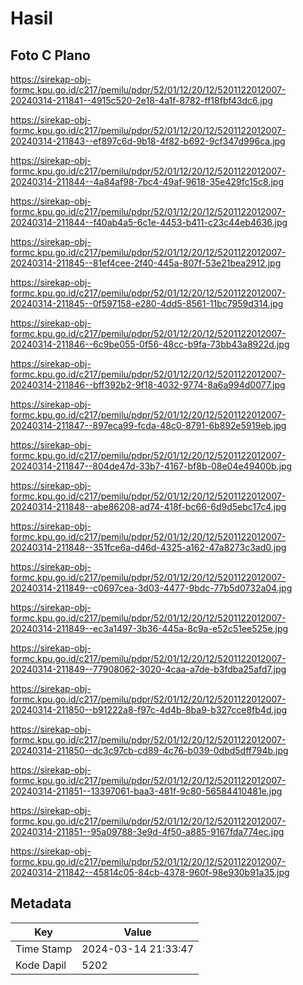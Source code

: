 # Hasil

## Foto C Plano

https://sirekap-obj-formc.kpu.go.id/c217/pemilu/pdpr/52/01/12/20/12/5201122012007-20240314-211841--4915c520-2e18-4a1f-8782-ff18fbf43dc6.jpg

https://sirekap-obj-formc.kpu.go.id/c217/pemilu/pdpr/52/01/12/20/12/5201122012007-20240314-211843--ef897c6d-9b18-4f82-b692-9cf347d996ca.jpg

https://sirekap-obj-formc.kpu.go.id/c217/pemilu/pdpr/52/01/12/20/12/5201122012007-20240314-211844--4a84af98-7bc4-49af-9618-35e429fc15c8.jpg

https://sirekap-obj-formc.kpu.go.id/c217/pemilu/pdpr/52/01/12/20/12/5201122012007-20240314-211844--f40ab4a5-6c1e-4453-b411-c23c44eb4636.jpg

https://sirekap-obj-formc.kpu.go.id/c217/pemilu/pdpr/52/01/12/20/12/5201122012007-20240314-211845--81ef4cee-2f40-445a-807f-53e21bea2912.jpg

https://sirekap-obj-formc.kpu.go.id/c217/pemilu/pdpr/52/01/12/20/12/5201122012007-20240314-211845--0f597158-e280-4dd5-8561-11bc7959d314.jpg

https://sirekap-obj-formc.kpu.go.id/c217/pemilu/pdpr/52/01/12/20/12/5201122012007-20240314-211846--6c9be055-0f56-48cc-b9fa-73bb43a8922d.jpg

https://sirekap-obj-formc.kpu.go.id/c217/pemilu/pdpr/52/01/12/20/12/5201122012007-20240314-211846--bff392b2-9f18-4032-9774-8a6a994d0077.jpg

https://sirekap-obj-formc.kpu.go.id/c217/pemilu/pdpr/52/01/12/20/12/5201122012007-20240314-211847--897eca99-fcda-48c0-8791-6b892e5919eb.jpg

https://sirekap-obj-formc.kpu.go.id/c217/pemilu/pdpr/52/01/12/20/12/5201122012007-20240314-211847--804de47d-33b7-4167-bf8b-08e04e49400b.jpg

https://sirekap-obj-formc.kpu.go.id/c217/pemilu/pdpr/52/01/12/20/12/5201122012007-20240314-211848--abe86208-ad74-418f-bc66-6d9d5ebc17c4.jpg

https://sirekap-obj-formc.kpu.go.id/c217/pemilu/pdpr/52/01/12/20/12/5201122012007-20240314-211848--351fce6a-d46d-4325-a162-47a8273c3ad0.jpg

https://sirekap-obj-formc.kpu.go.id/c217/pemilu/pdpr/52/01/12/20/12/5201122012007-20240314-211849--c0697cea-3d03-4477-9bdc-77b5d0732a04.jpg

https://sirekap-obj-formc.kpu.go.id/c217/pemilu/pdpr/52/01/12/20/12/5201122012007-20240314-211849--ec3a1497-3b36-445a-8c9a-e52c51ee525e.jpg

https://sirekap-obj-formc.kpu.go.id/c217/pemilu/pdpr/52/01/12/20/12/5201122012007-20240314-211849--77908062-3020-4caa-a7de-b3fdba25afd7.jpg

https://sirekap-obj-formc.kpu.go.id/c217/pemilu/pdpr/52/01/12/20/12/5201122012007-20240314-211850--b91222a8-f97c-4d4b-8ba9-b327cce8fb4d.jpg

https://sirekap-obj-formc.kpu.go.id/c217/pemilu/pdpr/52/01/12/20/12/5201122012007-20240314-211850--dc3c97cb-cd89-4c76-b039-0dbd5dff794b.jpg

https://sirekap-obj-formc.kpu.go.id/c217/pemilu/pdpr/52/01/12/20/12/5201122012007-20240314-211851--13397061-baa3-481f-9c80-56584410481e.jpg

https://sirekap-obj-formc.kpu.go.id/c217/pemilu/pdpr/52/01/12/20/12/5201122012007-20240314-211851--95a09788-3e9d-4f50-a885-9167fda774ec.jpg

https://sirekap-obj-formc.kpu.go.id/c217/pemilu/pdpr/52/01/12/20/12/5201122012007-20240314-211842--45814c05-84cb-4378-960f-98e930b91a35.jpg


## Metadata

| Key        | Value               |
| ---------- | ------------------- |
| Time Stamp | 2024-03-14 21:33:47 |
| Kode Dapil | 5202                |



